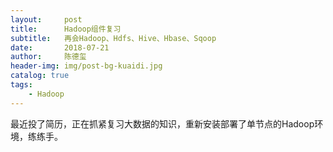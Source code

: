 ```yaml
---
layout:     post
title:      Hadoop组件复习
subtitle:   再会Hadoop、Hdfs、Hive、Hbase、Sqoop
date:       2018-07-21
author:     陈德玺
header-img: img/post-bg-kuaidi.jpg
catalog: true
tags:
    - Hadoop
---
```

最近投了简历，正在抓紧复习大数据的知识，重新安装部署了单节点的Hadoop环境，练练手。

